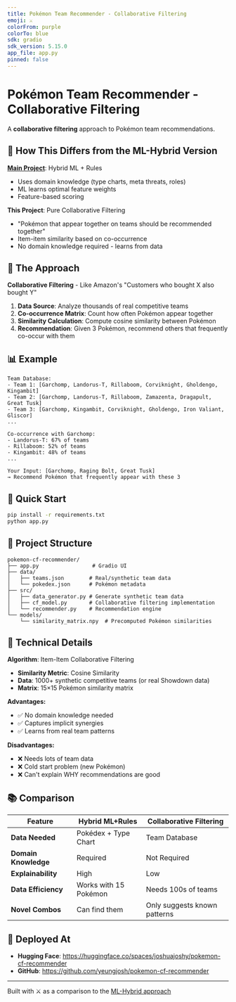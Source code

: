 ```yaml
---
title: Pokémon Team Recommender - Collaborative Filtering
emoji: ⚔️
colorFrom: purple
colorTo: blue
sdk: gradio
sdk_version: 5.15.0
app_file: app.py
pinned: false
---
```


# Pokémon Team Recommender - Collaborative Filtering

A **collaborative filtering** approach to Pokémon team recommendations.

## 🤔 How This Differs from the ML-Hybrid Version

**[Main Project](https://github.com/yeungjosh/pokemon-team-recommender)**: Hybrid ML + Rules
- Uses domain knowledge (type charts, meta threats, roles)
- ML learns optimal feature weights
- Feature-based scoring

**This Project**: Pure Collaborative Filtering
- "Pokémon that appear together on teams should be recommended together"
- Item-item similarity based on co-occurrence
- No domain knowledge required - learns from data

## 🧠 The Approach

**Collaborative Filtering** - Like Amazon's "Customers who bought X also bought Y"

1. **Data Source**: Analyze thousands of real competitive teams
2. **Co-occurrence Matrix**: Count how often Pokémon appear together
3. **Similarity Calculation**: Compute cosine similarity between Pokémon
4. **Recommendation**: Given 3 Pokémon, recommend others that frequently co-occur with them

## 📊 Example

```
Team Database:
- Team 1: [Garchomp, Landorus-T, Rillaboom, Corviknight, Gholdengo, Kingambit]
- Team 2: [Garchomp, Landorus-T, Rillaboom, Zamazenta, Dragapult, Great Tusk]
- Team 3: [Garchomp, Kingambit, Corviknight, Gholdengo, Iron Valiant, Gliscor]
...

Co-occurrence with Garchomp:
- Landorus-T: 67% of teams
- Rillaboom: 52% of teams
- Kingambit: 48% of teams
...

Your Input: [Garchomp, Raging Bolt, Great Tusk]
→ Recommend Pokémon that frequently appear with these 3
```

## 🚀 Quick Start

```bash
pip install -r requirements.txt
python app.py
```

## 📁 Project Structure

```
pokemon-cf-recommender/
├── app.py                 # Gradio UI
├── data/
│   ├── teams.json        # Real/synthetic team data
│   └── pokedex.json      # Pokémon metadata
├── src/
│   ├── data_generator.py # Generate synthetic team data
│   ├── cf_model.py       # Collaborative filtering implementation
│   └── recommender.py    # Recommendation engine
└── models/
    └── similarity_matrix.npy  # Precomputed Pokémon similarities
```

## 🔬 Technical Details

**Algorithm**: Item-Item Collaborative Filtering
- **Similarity Metric**: Cosine Similarity
- **Data**: 1000+ synthetic competitive teams (or real Showdown data)
- **Matrix**: 15×15 Pokémon similarity matrix

**Advantages:**
- ✅ No domain knowledge needed
- ✅ Captures implicit synergies
- ✅ Learns from real team patterns

**Disadvantages:**
- ❌ Needs lots of team data
- ❌ Cold start problem (new Pokémon)
- ❌ Can't explain WHY recommendations are good

## 📚 Comparison

| Feature | Hybrid ML+Rules | Collaborative Filtering |
|---------|----------------|------------------------|
| **Data Needed** | Pokédex + Type Chart | Team Database |
| **Domain Knowledge** | Required | Not Required |
| **Explainability** | High | Low |
| **Data Efficiency** | Works with 15 Pokémon | Needs 100s of teams |
| **Novel Combos** | Can find them | Only suggests known patterns |

## 🎯 Deployed At

- **Hugging Face**: https://huggingface.co/spaces/joshuajoshy/pokemon-cf-recommender
- **GitHub**: https://github.com/yeungjosh/pokemon-cf-recommender

---

Built with ⚔️ as a comparison to the [ML-Hybrid approach](https://github.com/yeungjosh/pokemon-team-recommender)
